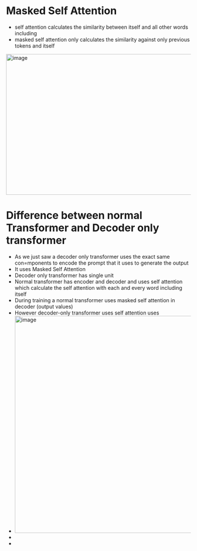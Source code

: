 # Masked Self Attention

* self attention calculates the similarity between itself and all other words including
* masked self attention only calculates the similarity against only previous tokens and itself
<img width="702" height="384" alt="image" src="https://github.com/user-attachments/assets/5910c421-88ec-4787-a07e-ec2bbdaa54bb" />

# Difference between normal Transformer and Decoder only transformer
* As we just saw a decoder only transformer uses the exact same con=mponents to encode the prompt that it uses to generate the output
* It uses Masked Self Attention
* Decoder only transformer has single unit
* Normal transformer has encoder and decoder and uses self attention which calculate the self attention with each and every word including itself
* During training a normal transformer uses masked self attention in decoder (output values)
* However decoder-only transformer uses self attention uses 
* <img width="1058" height="592" alt="image" src="https://github.com/user-attachments/assets/88428a70-b102-4e19-98f1-cd0de4893585" />
* 
* 
